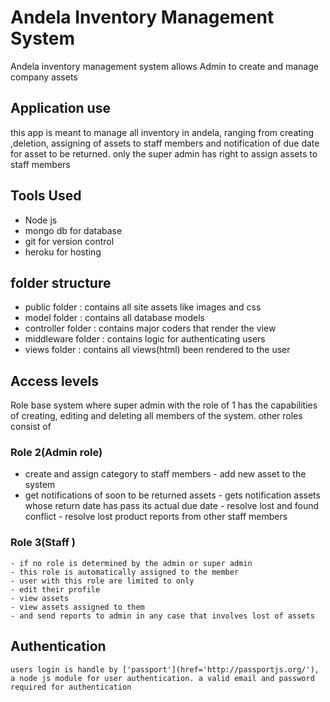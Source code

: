# Andela Inventory Management System
Andela inventory management system
allows Admin to create and manage company assets

## Application use
this app is meant to manage all inventory in andela, ranging from creating ,deletion, assigning of assets to staff members and notification of due date for asset to be returned. only the super  admin has right to assign assets to staff members

## Tools Used
- Node js
- mongo db for database
- git for version control
- heroku for hosting


## folder structure
- public folder : contains all site assets like images and css
- model folder : contains all database models
- controller folder : contains major coders that render the view
- middleware folder : contains logic for authenticating users
- views folder : contains all views(html) been rendered to the user


## Access levels
Role base system where super admin with the role of 1
has the capabilities of creating, editing and deleting
all members of the system. other roles consist of

### Role 2(Admin role)
   - create and assign category to staff members
    - add new asset to the system
   -  get notifications of soon to be returned assets
    - gets notification assets whose return date has pass its actual due date
    - resolve lost and found conflict
    - resolve lost product reports  from other staff members

### Role 3(Staff )
    - if no role is determined by the admin or super admin
    - this role is automatically assigned to the member
    - user with this role are limited to only
    - edit their profile
    - view assets
    - view assets assigned to them
    - and send reports to admin in any case that involves lost of assets

## Authentication
    users login is handle by ['passport'](href='http://passportjs.org/'), a node js module for user authentication. a valid email and password required for authentication




